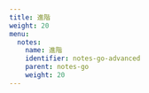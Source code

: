 ```yaml
---
title: 進階
weight: 20
menu:
  notes:
    name: 進階
    identifier: notes-go-advanced
    parent: notes-go
    weight: 20
---
```

